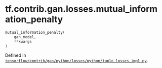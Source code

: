 <div itemscope itemtype="http://developers.google.com/ReferenceObject">
<meta itemprop="name" content="tf.contrib.gan.losses.mutual_information_penalty" />
</div>

# tf.contrib.gan.losses.mutual_information_penalty

``` python
mutual_information_penalty(
    gan_model,
    **kwargs
)
```



Defined in [`tensorflow/contrib/gan/python/losses/python/tuple_losses_impl.py`](https://www.tensorflow.org/code/tensorflow/contrib/gan/python/losses/python/tuple_losses_impl.py).

